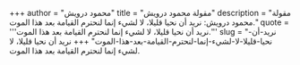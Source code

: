 +++
author = "محمود درويش"
title = "مقولة محمود درويش"
description = "مقولة محمود درويش: نريد أن نحيا قليلا، لا لشيء إنما لنحترم القيامة بعد هذا الموت."
quote = '''نريد أن نحيا قليلا، لا لشيء إنما لنحترم القيامة بعد هذا الموت.'''
slug = "نريد-أن-نحيا-قليلا-لا-لشيء-إنما-لنحترم-القيامة-بعد-هذا-الموت"
+++
نريد أن نحيا قليلا، لا لشيء إنما لنحترم القيامة بعد هذا الموت.
